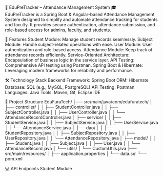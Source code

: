 📘 EduPreTracker – Attendance Management System 🎓  
EduPreTracker is a Spring Boot & Angular-based Attendance Management System designed to simplify and automate attendance tracking for students and faculty. It provides secure authentication, attendance submission, and role-based access for admins, faculty, and students.

  🚀 Features
Student Module: Manage student records seamlessly.
Subject Module: Handle subject-related operations with ease.
User Module: User authentication and role-based access.
Attendance Module: Keep track of attendance records efficiently.
Service-Oriented Architecture: Encapsulation of business logic in the service layer.
API Testing: Comprehensive API testing using Postman.
Spring Boot & Hibernate: Leveraging modern frameworks for reliability and performance.

🛠️ Technology Stack
Backend Framework: Spring Boot
ORM: Hibernate
Database: SQL (e.g., MySQL, PostgreSQL)
API Testing: Postman
Languages: Java
Tools: Maven, Git, Eclipse IDE

  📂 Project Structure
EduFuraTech/
├── src/main/java/com/edufuratech/
│   ├── controller/
│   │   ├── StudentController.java
│   │   ├── SubjectController.java
│   │   ├── UserController.java
│   │   └── AttendanceRecordController.java
│   ├── service/
│   │   ├── StudentService.java
│   │   ├── SubjectService.java
│   │   ├── UserService.java
│   │   └── AttendanceService.java
│   ├── dao/
│   │   ├── StudentRepository.java
│   │   ├── SubjectRepository.java
│   │   ├── UserRepository.java
│   │   └── AttendanceRepository.java
│   ├── model/
│   │   ├── Student.java
│   │   ├── Subject.java
│   │   ├── User.java
│   │   └── AttendanceRecord.java
│   └── utils/
│       └── CustomUtils.java
├── src/main/resources/
│   ├── application.properties
│   └── data.sql
└── pom.xml

💻 API Endpoints
Student Module

